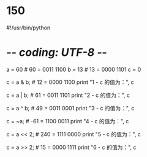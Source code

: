 # 150
#!/usr/bin/python
# -*- coding: UTF-8 -*-
 
a = 60            # 60 = 0011 1100 
b = 13            # 13 = 0000 1101 
c = 0
 
c = a & b;        # 12 = 0000 1100
print "1 - c 的值为：", c
 
c = a | b;        # 61 = 0011 1101 
print "2 - c 的值为：", c
 
c = a ^ b;        # 49 = 0011 0001
print "3 - c 的值为：", c
 
c = ~a;           # -61 = 1100 0011
print "4 - c 的值为：", c
 
c = a << 2;       # 240 = 1111 0000
print "5 - c 的值为：", c
 
c = a >> 2;       # 15 = 0000 1111
print "6 - c 的值为：", c

